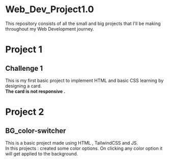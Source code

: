 # Web_Dev_Project1.0
This repository consists of all the small and big projects that I'll be making throughout my Web Development journey. 

# Project 1 
## Challenge 1
This is my first basic project to implement HTML and basic CSS learning by designing a card.<br>
**The card is not responsive .**

# Project 2
## BG_color-switcher
This is a basic project made using HTML , TailwindCSS and JS. <br>
In this projects : created some color options. On clicking any color option it will get applied to the background.

